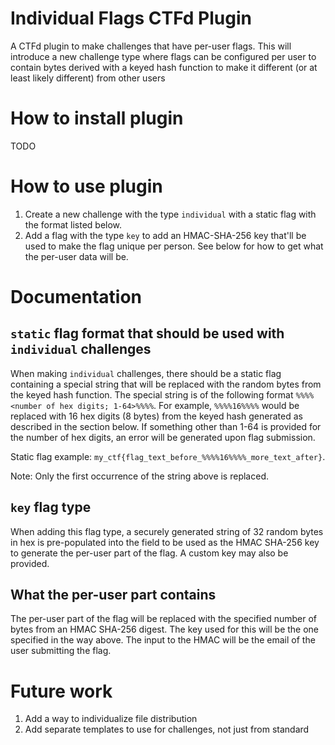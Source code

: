 # Individual Flags CTFd Plugin

A CTFd plugin to make challenges that have per-user flags. This will introduce a new challenge type where flags
can be configured per user to contain bytes derived with a keyed hash function to make it different (or at least
likely different) from other users

# How to install plugin

TODO

# How to use plugin

1. Create a new challenge with the type `individual` with a static flag with the format listed below.
2. Add a flag with the type `key` to add an HMAC-SHA-256 key that'll be used to make the flag unique per person. See below for how to get what the per-user data will be.


# Documentation

## `static` flag format that should be used with `individual` challenges

When making `individual` challenges, there should be a static flag containing a special string that will
be replaced with the random bytes from the keyed hash function. The special string is of the following format
`%%%%<number of hex digits; 1-64>%%%%`. For example, `%%%%16%%%%` would be replaced with 16 hex digits (8 bytes) from the
keyed hash generated as described in the section below. If something other than 1-64 is provided for the number of hex digits,
an error will be generated upon flag submission.

Static flag example: `my_ctf{flag_text_before_%%%%16%%%%_more_text_after}`.

Note: Only the first occurrence of the string above is replaced.

## `key` flag type

When adding this flag type, a securely generated string of 32 random bytes in hex is pre-populated into the field to be used as
the HMAC SHA-256 key to generate the per-user part of the flag. A custom key may also be provided.

## What the per-user part contains

The per-user part of the flag will be replaced with the specified number of bytes from an HMAC SHA-256 digest.
The key used for this will be the one specified in the way above. The input to the HMAC will be the email of the
user submitting the flag.

# Future work

1. Add a way to individualize file distribution
2. Add separate templates to use for challenges, not just from standard
